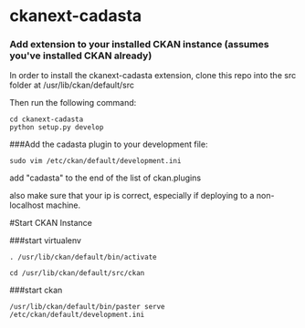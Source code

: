 # ckanext-cadasta

### Add extension to your installed CKAN instance (assumes you've installed CKAN already)
In order to install the ckanext-cadasta extension, clone this repo into the src folder at /usr/lib/ckan/default/src

Then run the following command:
```
cd ckanext-cadasta
python setup.py develop
```

###Add the cadasta plugin to your development file:
```
sudo vim /etc/ckan/default/development.ini
```
add "cadasta" to the end of the list of ckan.plugins

also make sure that your ip is correct, especially if deploying to a non-localhost machine.

#Start CKAN Instance

###start virtualenv 

    . /usr/lib/ckan/default/bin/activate
    
    cd /usr/lib/ckan/default/src/ckan
    
###start ckan

    /usr/lib/ckan/default/bin/paster serve /etc/ckan/default/development.ini
